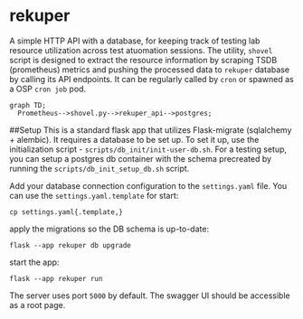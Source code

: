 # rekuper
A simple HTTP API with a database, for keeping track of testing lab resource utilization across test atuomation sessions.
The utility, `shovel` script is designed to extract the resource information by scraping TSDB (prometheus) metrics and pushing the processed data to `rekuper` database by calling its API endpoints. It can be regularly called by `cron` or spawned as a OSP `cron job` pod.

```mermaid
graph TD;
  Prometheus-->shovel.py-->rekuper_api-->postgres;
```

##Setup
This is a standard flask app that utilizes Flask-migrate (sqlalchemy + alembic).
It requires a database to be set up.
To set it up, use the initialization script - `scripts/db_init/init-user-db.sh`.
For a testing setup, you can setup a postgres db container with the schema precreated by running the `scripts/db_init_setup_db.sh` script.

Add your database connection configuration to the `settings.yaml` file. You can use the `settings.yaml.template` for start:
```
cp settings.yaml{.template,}
```
apply the migrations so the DB schema is up-to-date:
```
flask --app rekuper db upgrade
```
start the app:
```
flask --app rekuper run
```
The server uses port `5000` by default. The swagger UI should be accessible as a root page.
